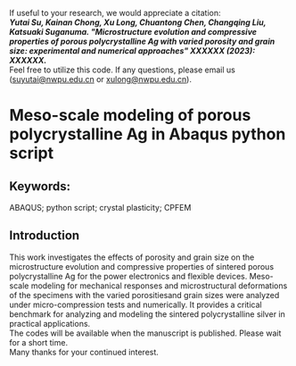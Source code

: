 If useful to your research, we would appreciate a citation:<br>
***Yutai Su, Kainan Chong, Xu Long, Chuantong Chen, Changqing Liu, Katsuaki Suganuma. 
"Microstructure evolution and compressive properties of porous polycrystalline Ag with varied porosity and grain size: experimental and numerical approaches" 
XXXXXX (2023): XXXXXX.***<br>
Feel free to utilize this code. If any questions, please email us (suyutai@nwpu.edu.cn or xulong@nwpu.edu.cn). <br>

# Meso-scale modeling of porous polycrystalline Ag in Abaqus python script
## Keywords:
ABAQUS; python script; crystal plasticity; CPFEM
## Introduction
This work investigates the effects of porosity and grain size on the microstructure evolution and compressive properties of sintered porous polycrystalline Ag for the power electronics and flexible devices. Meso-scale modeling for mechanical responses and microstructural deformations of the specimens with the varied porositiesand grain sizes were analyzed under micro-compression tests and numerically. It provides a critical benchmark for analyzing and modeling the sintered polycrystalline silver in practical applications.<br>
The codes will be available when the manuscript is published. Please wait for a short time.<br>
Many thanks for your continued interest.<br>
